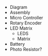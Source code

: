 - Diagram
- Assembly
- Micro Controller
- Rotary Encoder
- LED Matrix
    - LEDS
    - Matrix
- Battery
- Photo Resistor?